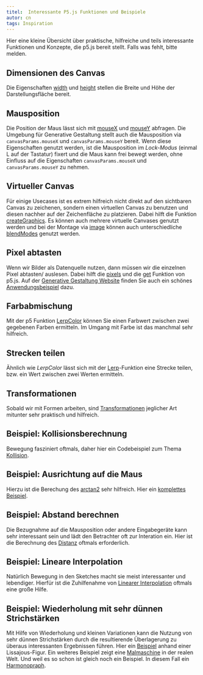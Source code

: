 ```yaml
---
titel:  Interessante P5.js Funktionen und Beispiele
autor: cn
tags: Inspiration
---
```



Hier eine kleine Übersicht über praktische, hilfreiche und teils interessante Funktionen und Konzepte, die p5.js bereit stellt. Falls was fehlt, bitte melden.

## Dimensionen des Canvas
Die Eigenschaften [width](https://p5js.org/reference/p5/width) und [height](https://p5js.org/reference/p5/height) stellen die Breite und Höhe der Darstellungsfläche bereit.

## Mausposition
Die Position der Maus lässt sich mit [mouseX](https://p5js.org/reference/p5/mouseX) und [mouseY](https://p5js.org/reference/p5/mouseY) abfragen. Die Umgebung für Generative Gestaltung stellt auch die Mausposition via `canvasParams.mouseX` und `canvasParams.mouseY` bereit. Wenn diese Eigenschaften genutzt werden, ist die Mausposition im *Lock-Modus* (einmal L auf der Tastatur) fixert und die Maus kann frei bewegt werden, ohne Einfluss auf die Eigenschaften `canvasParams.mouseX` und `canvasParams.mouseY` zu nehmen.

## Virtueller Canvas
Für einige Usecases ist es extrem hilfreich nicht direkt auf den sichtbaren Canvas zu zeichenen, sondern einen virtuellen Canvas zu benutzen und diesen nachher auf der Zeichenfläche zu platzieren. Dabei hilft die Funktion [createGraphics](https://p5js.org/reference/p5/createGraphics). Es können auch mehrere virtuelle Canvases genutzt werden und bei der Montage via [image](https://p5js.org/reference/p5/image) können auch unterschiedliche [blendModes](https://p5js.org/reference/p5/blendMode) genutzt werden.

## Pixel abtasten
Wenn wir Bilder als Datenquelle nutzen, dann müssen wir die einzelnen Pixel abtasten/ auslesen. Dabei hilft die [pixels](https://p5js.org/reference/p5/pixels) und die [get](https://p5js.org/reference/p5/get) Funktion von p5.js. Auf der [Generative Gestaltung Website](http://www.generative-gestaltung.de/2/) finden Sie auch ein schönes [Anwendungsbeispiel](http://www.generative-gestaltung.de/2/sketches/?01_P/P_4_3_1_01) dazu.

## Farbabmischung

Mit der p5 Funktion [LerpColor](https://p5js.org/reference/p5/lerpColor) können Sie einen Farbwert zwischen zwei gegebenen Farben ermitteln. Im Umgang mit Farbe ist das manchmal sehr hilfreich.


## Strecken teilen

Ähnlich wie *LerpColor* lässt sich mit der [Lerp](https://p5js.org/reference/p5/lerp)-Funktion eine Strecke teilen, bzw. ein Wert zwischen zwei Werten ermitteln.


## Transformationen

Sobald wir mit Formen arbeiten, sind [Transformationen](https://p5js.org/reference/#group-Transform) jeglicher Art mitunter sehr praktisch und hilfreich.


## Beispiel: Kollisionsberechnung

Bewegung fasziniert oftmals, daher hier ein Codebeispiel zum Thema [Kollision](https://p5js.org/examples/motion-circle-collision.html).


## Beispiel: Ausrichtung auf die Maus

Hierzu ist die Berechung des [arctan2](https://p5js.org/reference/p5/atan2) sehr hilfreich. Hier ein [komplettes Beispiel](https://p5js.org/examples/math-arctangent.html).


## Beispiel: Abstand berechnen

Die Bezugnahme auf die Mausposition oder andere Eingabegeräte kann sehr interessant sein und lädt den Betrachter oft zur Interation ein. Hier ist die Berechnung des [Distanz](https://p5js.org/examples/math-distance-2d.html) oftmals erforderlich.


## Beispiel: Lineare Interpolation

Natürlich Bewegung in den Sketches macht sie meist interessanter und lebendiger. Hierfür ist die Zuhilfenahme von [Linearer Interpolation](https://p5js.org/examples/math-linear-interpolation.html) oftmals eine große Hilfe.


## Beispiel: Wiederholung mit sehr dünnen Strichstärken
Mit Hilfe von Wiederholung und kleinen Variationen kann die Nutzung von sehr dünnen Strichstärken durch die resultierende Überlagerung zu überaus interessanten Ergebnissen führen. Hier ein [Beispiel](http://www.generative-gestaltung.de/2/sketches/?02_M/M_2_5_01) anhand einer Lissajous-Figur. Ein weiteres Beispiel zeigt eine [Malmaschine](https://www.youtube.com/watch?v=5yumD0ezoVE&feature=emb_logo) in der realen Welt. Und weil es so schon ist gleich noch ein Beispiel. In diesem Fall ein [Harmonopraph](https://www.youtube.com/watch?v=HJYvc-ISrf8).